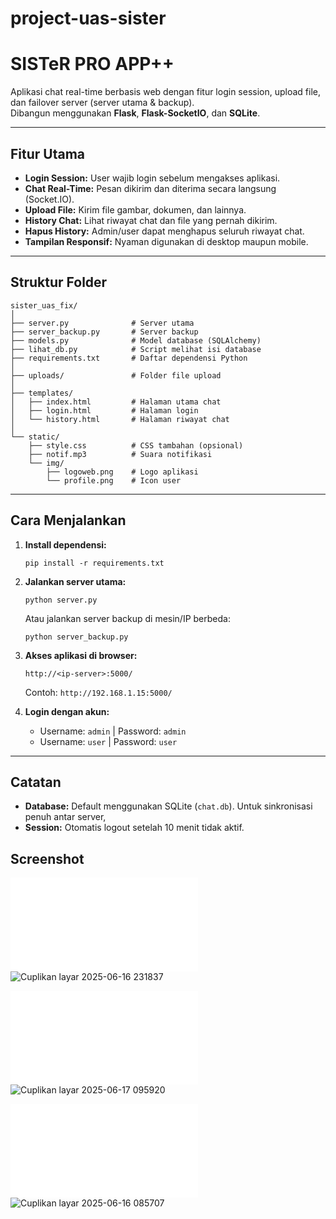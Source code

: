 # project-uas-sister
# SISTeR PRO APP++

Aplikasi chat real-time berbasis web dengan fitur login session, upload file, dan failover server (server utama & backup).  
Dibangun menggunakan **Flask**, **Flask-SocketIO**, dan **SQLite**.

---

## Fitur Utama

- **Login Session:** User wajib login sebelum mengakses aplikasi.
- **Chat Real-Time:** Pesan dikirim dan diterima secara langsung (Socket.IO).
- **Upload File:** Kirim file gambar, dokumen, dan lainnya.
- **History Chat:** Lihat riwayat chat dan file yang pernah dikirim.
- **Hapus History:** Admin/user dapat menghapus seluruh riwayat chat.
- **Tampilan Responsif:** Nyaman digunakan di desktop maupun mobile.

---

## Struktur Folder

```
sister_uas_fix/
│
├── server.py              # Server utama
├── server_backup.py       # Server backup
├── models.py              # Model database (SQLAlchemy)
├── lihat_db.py            # Script melihat isi database
├── requirements.txt       # Daftar dependensi Python
│
├── uploads/               # Folder file upload
│
├── templates/
│   ├── index.html         # Halaman utama chat
│   ├── login.html         # Halaman login
│   └── history.html       # Halaman riwayat chat
│
└── static/
    ├── style.css          # CSS tambahan (opsional)
    ├── notif.mp3          # Suara notifikasi
    └── img/
        ├── logoweb.png    # Logo aplikasi
        └── profile.png    # Icon user
```

---

## Cara Menjalankan

1. **Install dependensi:**
   ```
   pip install -r requirements.txt
   ```

2. **Jalankan server utama:**
   ```
   python server.py
   ```
   Atau jalankan server backup di mesin/IP berbeda:
   ```
   python server_backup.py
   ```

3. **Akses aplikasi di browser:**
   ```
   http://<ip-server>:5000/
   ```
   Contoh: `http://192.168.1.15:5000/`

4. **Login dengan akun:**
   - Username: `admin` | Password: `admin`
   - Username: `user`  | Password: `user`

---

## Catatan

- **Database:** Default menggunakan SQLite (`chat.db`). Untuk sinkronisasi penuh antar server,
- **Session:** Otomatis logout setelah 10 menit tidak aktif.

## Screenshot

![Login Page](templates/login.html)
![Cuplikan layar 2025-06-16 231837](https://github.com/user-attachments/assets/16206f60-4658-415d-8440-cb0c6e345926)

![Chat Page](templates/index.html)
![Cuplikan layar 2025-06-17 095920](https://github.com/user-attachments/assets/ef818543-4ab5-452e-9707-e07242986f47)

![History Page](templates/history.html)
![Cuplikan layar 2025-06-16 085707](https://github.com/user-attachments/assets/70ec092b-a746-4e8b-a5ac-219d9e0ee46c)
